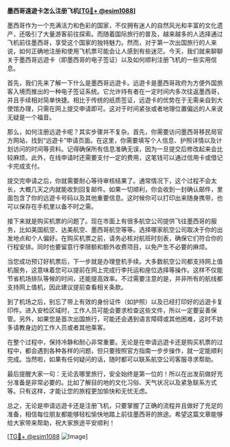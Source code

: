 **墨西哥遠遊卡怎么注册飞机[[TG💪+ @esim1088](https://t.me/s/esim1088)]**

墨西哥作为一个充满活力和色彩的国家，不仅拥有迷人的自然风光和丰富的文化遗产，还吸引了大量游客前往探索。而随着国际旅行的普及，越来越多的人选择通过飞机前往墨西哥，享受这个国家的独特魅力。然而，对于第一次出国旅行的人来说，如何正确地注册和使用飞机票可能会让人感到有些迷茫。今天，我们就来聊聊关于墨西哥远遊卡（即墨西哥的电子签证）以及如何顺利注册飞机的一些实用信息。

首先，我们先来了解一下什么是墨西哥远遊卡。远遊卡是墨西哥政府为方便外国旅客入境而推出的一种电子签证系统。它允许持有者在一定时间内多次往返墨西哥，并且手续相对简单快捷。相比于传统的纸质签证，远遊卡的优势在于无需亲自到大使馆办理，只需在网上提交申请即可。这对于时间紧张或者地理位置偏远的人来说无疑是一个福音。

那么，如何注册远遊卡呢？其实步骤并不复杂。首先，你需要访问墨西哥移民局官方网站，找到“远遊卡”申请页面。在这里，你需要填写个人信息、护照详情以及计划访问的时间等资料。记得确保所有信息准确无误，因为一旦提交后修改起来会比较麻烦。此外，在线申请时还需要支付一定的费用，这笔钱可以通过信用卡或借记卡完成支付。

提交完申请之后，你就需要耐心等待审核结果了。通常情况下，这个过程不会太长，大概几天之内就能收到回复邮件。如果一切顺利，你会收到一封确认邮件，里面包含了你的远遊卡号码以及其他重要信息。这时候你可以打印出来随身携带，也可以保存在手机里以备不时之需。

接下来就是购买机票的问题了。现在市面上有很多航空公司提供飞往墨西哥的服务，比如美国航空、达美航空、墨西哥航空等等。选择哪家航空公司取决于你的出发地点和个人偏好。在购买机票之前，请务必核对航班时刻表，确保它们符合你的行程安排。同时也要留意行李限额和额外收费项目，以免产生不必要的麻烦。

当您成功预订好机票后，下一步就是办理登机手续。大多数航空公司都支持网上值机服务，这意味着您可以提前在网上完成行李托运和座位选择等操作。这样不仅能节省机场排队等候的时间，还能提高效率。不过需要注意的是，并非所有的航线都支持网上值机，因此建议提前查看相关条款。

到了机场之后，别忘了带上有效的身份证件（如护照）以及已经打印好的远遊卡复印件。进入安检区域时，工作人员可能会要求检查这些文件，所以一定要妥善保管。另外，如果您是首次出国旅行，可能还会遇到语言障碍或其他困难，这时不妨多请教身边的工作人员或者其他乘客。

在整个过程中，保持冷静和耐心非常重要。无论是在申请远遊卡还是购买机票的过程中，都会遇到各种各样的问题，但只要按照官方指南一步步操作，就一定能顺利完成。当然啦，如果有任何疑问的话，随时都可以联系航空公司客服寻求帮助。

最后提醒大家一句：无论去哪里旅行，安全始终是第一位的！所以在出发前做好充分准备是非常必要的。比如了解目的地的文化习俗、天气状况以及紧急联系方式等。只有这样，才能让您的旅程更加愉快和无忧无虑。

总之，无论是申请远遊卡还是注册飞机，只要掌握了正确的流程并且做好了充足的准备，相信每位朋友都能够轻松愉快地踏上前往墨西哥的旅途。希望这篇文章能够给大家带来帮助，祝大家旅途平安顺利！

[[TG💪+ @esim1088](https://t.me/s/esim1088) ![Image](https://i.postimg.cc/4NQfJmqS/Snipaste-2025-05-13-00-14-12.png)]